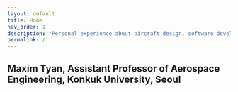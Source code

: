 ```yaml
---
layout: default
title: Home
nav_order: 1
description: "Personal experience about aircraft design, software development and other topics."
permalink: /
---
```


## Maxim Tyan, Assistant Professor of Aerospace Engineering, Konkuk University, Seoul
